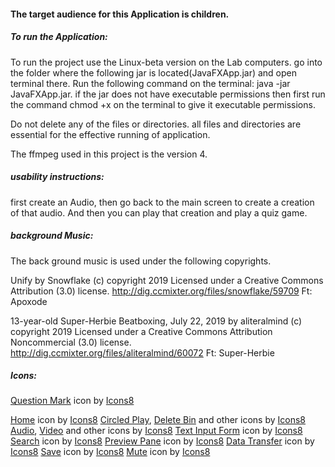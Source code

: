 
#### The target audience for this Application is children.


##### To run the Application:
To run the project use the Linux-beta version on the Lab computers.
go into the folder where the following jar is located(JavaFXApp.jar) and open terminal there. Run the following command on the terminal: java -jar JavaFXApp.jar.
if the jar does not have executable permissions then first run the command chmod +x on the terminal to give it executable permissions.

Do not delete any of the files or directories. all files and directories are essential for the effective running of application.

The ffmpeg used in this project is the version 4.

##### usability instructions:

first create an Audio, then go back to the main screen to create a creation of that audio. And then you can play that creation and play a quiz game.



##### background Music:

The back ground music is used under the following copyrights.  

Unify by Snowflake (c) copyright 2019 Licensed under a Creative Commons Attribution (3.0) license. http://dig.ccmixter.org/files/snowflake/59709 Ft: Apoxode

13-year-old Super-Herbie Beatboxing, July 22, 2019 by aliteralmind (c) copyright 2019 Licensed under a Creative Commons Attribution Noncommercial  (3.0) license. http://dig.ccmixter.org/files/aliteralmind/60072 Ft: Super-Herbie



##### Icons:

<a target="_blank" href="https://icons8.com/icons/set/question-mark">Question Mark</a> icon by <a target="_blank" href="https://icons8.com">Icons8</a>

<a target="_blank" href="https://icons8.com/icons/set/home">Home</a> icon by <a target="_blank" href="https://icons8.com">Icons8</a>
<a target="_blank" href="https://icons8.com/icons/set/circled-play">Circled Play</a>, <a target="_blank" href="https://icons8.com/icons/set/delete-forever">Delete Bin</a> and other icons by <a target="_blank" href="https://icons8.com">Icons8</a>
<a target="_blank" href="https://icons8.com/icons/set/high-volume">Audio</a>, <a target="_blank" href="https://icons8.com/icons/set/video">Video</a> and other icons by <a target="_blank" href="https://icons8.com">Icons8</a>
<a target="_blank" href="https://icons8.com/icons/set/text-input-form">Text Input Form</a> icon by <a target="_blank" href="https://icons8.com">Icons8</a>
<a target="_blank" href="https://icons8.com/icons/set/search">Search</a> icon by <a target="_blank" href="https://icons8.com">Icons8</a>
<a target="_blank" href="https://icons8.com/icons/set/preview-pane">Preview Pane</a> icon by <a target="_blank" href="https://icons8.com">Icons8</a>
<a target="_blank" href="https://icons8.com/icons/set/data-in-both-directions">Data Transfer</a> icon by <a target="_blank" href="https://icons8.com">Icons8</a> 
<a target="_blank" href="https://icons8.com/icons/set/save">Save</a> icon by <a target="_blank" href="https://icons8.com">Icons8</a>
<a target="_blank" href="https://icons8.com/icons/set/mute">Mute</a> icon by <a target="_blank" href="https://icons8.com">Icons8</a>
